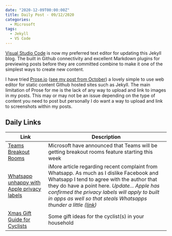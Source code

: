 ```yaml
---
date: "2020-12-09T00:00:00Z"
title: Daily Post - 09/12/2020
categories:
  - Microsoft
tags:
  - Jekyll
  - VS Code
---
```

[Visual Studio Code](https://code.visualstudio.com/) is now my preferred text editor for updating this Jekyll blog. The built in Github connectivity and excellent Markdown plugins for previewing posts before they are committed combine to make it one of the simplest ways to create new content. 

I have tried [Prose.io](https://prose.io) ([see my post from October](http://ukmac.net/2020/10/prose.io/)) a lovely simple to use web editor for static content Github hosted sites such as Jekyll. The main limitation of Prose for me is the lack of any way to upload and link to images in my posts. This may or may not be an issue depending on the type of content you need to post but personally I do want a way to upload and link to screenshots within my posts.

## Daily Links

|Link|Description|
|--------|----|
|[Teams Breakout Rooms](https://techcommunity.microsoft.com/t5/microsoft-teams-blog/breakout-rooms-available-this-week-in-microsoft-teams/ba-p/1968481)| Microsoft have announced that Teams will be getting breakout rooms feature starting this week |
|[Whatsapp unhappy with Apple privacy labels](http://feedproxy.google.com/~r/TheIphoneBlog/~3/PPuDkRXT4Uc/whatsapp-wants-apples-privacy-labels-apply-imessage-well)|iMore article regarding recent complaint from Whatsapp. As much as I dislike Facebook and Whatsapp I tend to agree with the author that they do have a point here. *Update... Apple has confirmed the privacy labels will apply to built in apps as well so that steals Whatsapps thunder a little ([link](https://www.macrumors.com/2020/12/09/apple-responds-to-whatsapp-app-store-privacy/))*|
|[Xmas Gift Guide for Cyclists](https://pusherofpedals.com/2020/12/09/christmas-gift-guide/)|Some gift ideas for the cyclist(s) in your household|
